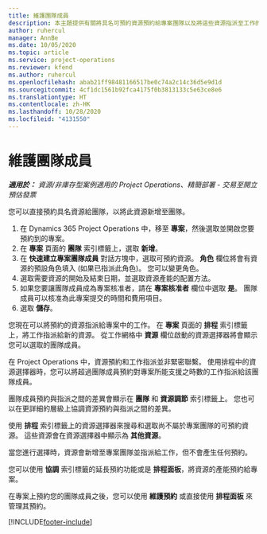 ```yaml
---
title: 維護團隊成員
description: 本主題提供有關將具名可預約資源預約給專案團隊以及將這些資源指派至工作的資訊。
author: ruhercul
manager: AnnBe
ms.date: 10/05/2020
ms.topic: article
ms.service: project-operations
ms.reviewer: kfend
ms.author: ruhercul
ms.openlocfilehash: abab21ff98481166517be0c74a2c14c36d5e9d1d
ms.sourcegitcommit: 4cf1dc1561b92fca4175f0b3813133c5e63ce8e6
ms.translationtype: HT
ms.contentlocale: zh-HK
ms.lasthandoff: 10/28/2020
ms.locfileid: "4131550"
---
```

# <a name="maintain-team-members"></a>維護團隊成員

_**適用於：** 資源/非庫存型案例適用的 Project Operations、精簡部署 - 交易至開立預估發票_

您可以直接預約具名資源給團隊，以將此資源新增至團隊。

1. 在 Dynamics 365 Project Operations 中，移至 **專案**，然後選取並開啟您要預約到的專案。
2. 在 **專案** 頁面的 **團隊** 索引標籤上，選取 **新增**。 
3. 在 **快速建立專案團隊成員** 對話方塊中，選取可預約資源。 **角色** 欄位將會有資源的預設角色填入 (如果已指派此角色)。 您可以變更角色。 
4. 選取需要資源的開始及結束日期，並選取資源產能的配置方法。 
5. 如果您要讓團隊成員成為專案核准者，請在 **專案核准者** 欄位中選取 **是**。 團隊成員可以核准為此專案提交的時間和費用項目。 
6. 選取 **儲存**。

您現在可以將預約的資源指派給專案中的工作。 在 **專案** 頁面的 **排程** 索引標籤上，將工作指派給新的資源。 從工作網格中 **資源** 欄位啟動的資源選擇器將會顯示您可以選取的團隊成員。


在 Project Operations 中，資源預約和工作指派並非緊密聯繫。 使用排程中的資源選擇器時，您可以將超過團隊成員預約對專案所能支援之時數的工作指派給該團隊成員。

團隊成員預約與指派之間的差異會顯示在 **團隊** 和 **資源調節** 索引標籤上。 您也可以在更詳細的層級上協調資源預約與指派之間的差異。

使用 **排程** 索引標籤上的資源選擇器來搜尋和選取尚不屬於專案團隊的可預約資源。 這些資源會在資源選擇器中顯示為 **其他資源**。

當您進行選擇時，資源會新增至專案團隊並指派給工作，但不會產生任何預約。

您可以使用 **協調** 索引標籤的延長預約功能或是 **排程面板**，將資源的產能預約給專案。

在專案上預約您的團隊成員之後，您可以使用 **維護預約** 或直接使用 **排程面板** 來管理其預約。


[!INCLUDE[footer-include](../includes/footer-banner.md)]